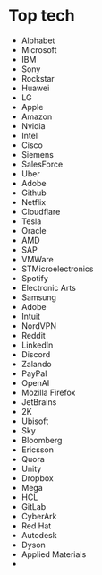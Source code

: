 # Top tech
* Alphabet
* Microsoft
* IBM
* Sony
* Rockstar
* Huawei
* LG
* Apple
* Amazon
* Nvidia
* Intel
* Cisco
* Siemens
* SalesForce
* Uber
* Adobe
* Github
* Netflix
* Cloudflare
* Tesla
* Oracle
* AMD
* SAP
* VMWare
* STMicroelectronics
* Spotify
* Electronic Arts
* Samsung
* Adobe
* Intuit
* NordVPN
* Reddit
* LinkedIn
* Discord
* Zalando
* PayPal
* OpenAI
* Mozilla Firefox
* JetBrains
* 2K
* Ubisoft
* Sky
* Bloomberg
* Ericsson
* Quora
* Unity
* Dropbox
* Mega
* HCL
* GitLab
* CyberArk
* Red Hat
* Autodesk
* Dyson
* Applied Materials
* 
